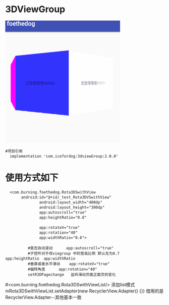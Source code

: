 # 3DViewGroup
 
	
   ![img](https://github.com/liuyangxiao/3DViewGroup/blob/master/3d.gif)

    #项目引用
      implementation 'com.icefordog:3dviewGroup:2.0.0'
   # 使用方式如下



      <com.burning.foethedog.Rota3DSwithView
           android:id="@+id/_test_Rota3DVSwithView"
                   android:layout_width="400dp"
                   android:layout_height="300dp"
                   app:autoscroll="true"
                   app:heightRatio="0.8"

                   app:rotateV="true"
                   app:rotation="40"
                   app:widthRatio="0.6">

              #是否自动滚动      app:autoscroll="true"
              #子控件对于改viegroup 中的宽高比例 默认无为0.7     app:heightRatio  app:widthRatio
              #垂直或者水平滑动    app:rotateV="true"
              #偏转角度      app:rotation="40"
              setR3DPagechange   监听滑动页面正面页的变化

#<com.burning.foethedog.Rota3DSwithViewList/>
        添加list模式
         mRota3DSwithViewList.setAdapter(new RecyclerView.Adapter() {})
         借用的是RecyclerView.Adapter--其他基本一致
